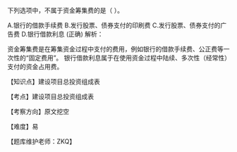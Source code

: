<p>下列选项中，不属于资金筹集费的是（ ）。</p>
A.银行的借款手续费
B.发行股票、债券支付的印刷费
C.发行股票、债券支付的广告费
D.银行借款利息  (正确)
解析：<p>资金筹集费是在筹集资金过程中支付的费用，例如银行的借款手续费、公正费等一次性的“固定费用”。 银行借款利息属于在使用资金过程中陆续、多次性（经常性）支付的资金占用费。</p><p>【知识点】建设项目总投资组成表</p><p>【考点】建设项目总投资组成表</p><p>【考察方向】原文挖空</p><p>【难度】易</p><p>【题库维护老师：ZKQ】</p>
